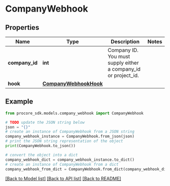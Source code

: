 # CompanyWebhook


## Properties

Name | Type | Description | Notes
------------ | ------------- | ------------- | -------------
**company_id** | **int** | Company ID. You must supply either a company_id or project_id. | 
**hook** | [**CompanyWebhookHook**](CompanyWebhookHook.md) |  | 

## Example

```python
from procore_sdk.models.company_webhook import CompanyWebhook

# TODO update the JSON string below
json = "{}"
# create an instance of CompanyWebhook from a JSON string
company_webhook_instance = CompanyWebhook.from_json(json)
# print the JSON string representation of the object
print(CompanyWebhook.to_json())

# convert the object into a dict
company_webhook_dict = company_webhook_instance.to_dict()
# create an instance of CompanyWebhook from a dict
company_webhook_from_dict = CompanyWebhook.from_dict(company_webhook_dict)
```
[[Back to Model list]](../README.md#documentation-for-models) [[Back to API list]](../README.md#documentation-for-api-endpoints) [[Back to README]](../README.md)


